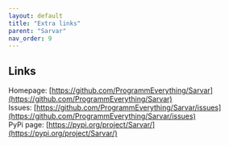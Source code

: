 ```yaml
---
layout: default
title: "Extra links"
parent: "Sarvar"
nav_order: 9
---
```

## Links
Homepage: [https://github.com/ProgrammEverything/Sarvar](https://github.com/ProgrammEverything/Sarvar) \
Issues: [https://github.com/ProgrammEverything/Sarvar/issues](https://github.com/ProgrammEverything/Sarvar/issues) \
PyPi page: [https://pypi.org/project/Sarvar/](https://pypi.org/project/Sarvar/)